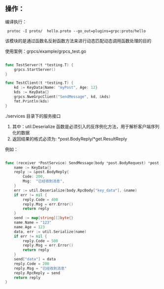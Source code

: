 ## 操作：

编译执行：

```shell
 protoc -I proto/  hello.proto --go_out=plugins=grpc:proto/hello
```

该模块的是通过函数名反射函数方法来进行动态匹配动态调用函数处理的目的

使用案例：grpcs/example/grpcs_test.go

```go

func TestServer(t *testing.T) {
	grpcs.StartServer()
}

func TestClient(t *testing.T) {
	kd := KeyData{Name: "myPost", Age: 12}
	kds := KeyData{}
	grpcs.NweGrpcClient("SendMessage", kd, &kds)
	fmt.Println(kds)
}

```


./services 目录下的服务接口

1. 其中：util.Deserialize 函数是必须引入的反序例化方法，用于解析客户端序列化的数据
2. 返回结果的格式必须为: *post.BodyReply/*get.ResultReply

例如：
```go

func (receiver *PostService) SendMessage(body *post.BodyRequest) *post.BodyReply {
	name := KeyData{}
	reply := &post.BodyReply{
		Code: 200,
		Msg:  "已经收到消息",
	}
	err := util.Deserialize(body.RpcBody["key_data"], &name)
	if err != nil {
		reply.Code = 400
		reply.Msg = err.Error()
		return reply
	}
	send := map[string][]byte{}
	name.Name = "123"
	name.Age = 123
	data, err := util.Serialize(name)
	if err != nil {
		reply.Code = 500
		reply.Msg = err.Error()
		return reply
	}
	send["data"] = data
	reply.Code = 200
	reply.Msg = "已经收到消息"
	reply.RpcReply = send
	return reply
}

```


